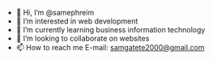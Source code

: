 - 👋 Hi, I’m @samephreim
- 👀 I’m interested in web development
- 🌱 I’m currently learning  business information technology
- 💞️ I’m looking to collaborate on websites 
- 📫 How to reach me E-mail: samgatete2000@gmail.com

<!---
samephreim/samephreim is a ✨ special ✨ repository because its `README.md` (this file) appears on your GitHub profile.
You can click the Preview link to take a look at your changes.
--->
